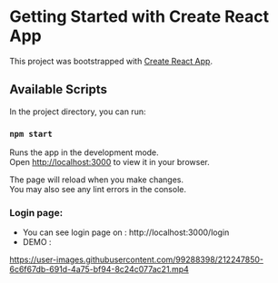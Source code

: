 # Getting Started with Create React App

This project was bootstrapped with [Create React App](https://github.com/facebook/create-react-app).

## Available Scripts

In the project directory, you can run:

### `npm start`

Runs the app in the development mode.\
Open [http://localhost:3000](http://localhost:3000) to view it in your browser.

The page will reload when you make changes.\
You may also see any lint errors in the console.

### Login page:
 
 * You can see login page on : http://localhost:3000/login 
 * DEMO : 
 
 
 


https://user-images.githubusercontent.com/99288398/212247850-6c6f67db-691d-4a75-bf94-8c24c077ac21.mp4


